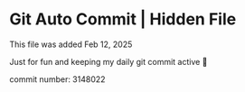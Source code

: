 # Git Auto Commit | Hidden File

This file was added Feb 12, 2025

Just for fun and keeping my daily git commit active 🤪

commit number: 3148022
